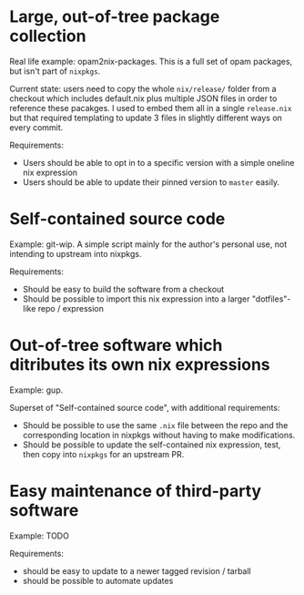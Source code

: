 # Large, out-of-tree package collection

Real life example: opam2nix-packages. This is a full set of opam packages, but isn't part of `nixpkgs`.

Current state: users need to copy the whole `nix/release/` folder from a checkout which includes default.nix plus multiple JSON files in order to reference these pacakges. I used to embed them all in a single `release.nix` but that required templating to update 3 files in slightly different ways on every commit.

Requirements:

 - Users should be able to opt in to a specific version with a simple oneline nix expression
 - Users should be able to update their pinned version to `master` easily.

# Self-contained source code

Example: git-wip. A simple script mainly for the author's personal use, not intending to upstream into nixpkgs.

Requirements:

 - Should be easy to build the software from a checkout
 - Should be possible to import this nix expression into a larger "dotfiles"-like repo / expression

# Out-of-tree software which ditributes its own nix expressions

Example: gup.

Superset of "Self-contained source code", with additional requirements:

 - Should be possible to use the same `.nix` file between the repo and the corresponding location in nixpkgs without having to make modifications.
 - Should be possible to update the self-contained nix expression, test, then copy into `nixpkgs` for an upstream PR.

# Easy maintenance of third-party software

Example: TODO

Requirements:

 - should be easy to update to a newer tagged revision / tarball
 - should be possible to automate updates
